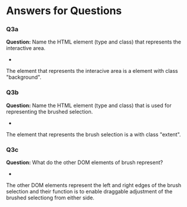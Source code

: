 # Answers for Questions

### Q3a
**Question:** Name the HTML element (type and class) that represents the interactive area.

-
The element that represents the interacive area is a <rect> element with class "background".

### Q3b
**Question:** Name the HTML element (type and class) that is used for representing the brushed selection.

-
The element that represents the brush selection is a <rect> with class "extent".

### Q3c
**Question:** What do the other DOM elements of brush represent? 

-
The other DOM elements represent the left and right edges of the brush selection and their function is to enable draggable adjustment of the brushed selectiong from either side.

